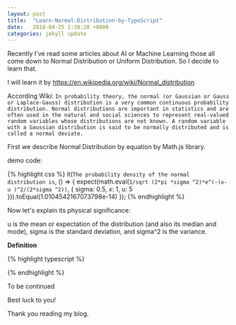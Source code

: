 ```yaml
---
layout: post
title:  "Learn-Normal-Distribution-by-TypeScript"
date:   2018-04-25 1:38:28 +0800
categories: jekyll update
---
```


Recently I've read some articles about AI or Machine Learning those all come down to Normal Distribution or Uniform Distribution. So I decide to learn that.

I will learn it by https://en.wikipedia.org/wiki/Normal_distribution

According Wiki: `In probability theory, the normal (or Gaussian or Gauss or Laplace-Gauss) distribution is a very common continuous probability distribution. Normal distributions are important in statistics and are often used in the natural and social sciences to represent real-valued random variables whose distributions are not known. A random variable with a Gaussian distribution is said to be normally distributed and is called a normal deviate.`

First we describe Normal Distribution by equation by Math.js library.

demo code:

{% highlight css %}
it(`The probability density of the normal distribution is`, () => {
    expect(math.eval(`1/sqrt (2*pi *sigma ^2)*e^(-(x-u )^2/(2*sigma ^2))`, {
        sigma: 0.5,
        x: 1,
        u: 5
    })).toEqual(1.0104542167073798e-14)
});
{% endhighlight %}

Now let's explain its physical significance:

u is the mean or expectation of the distribution (and also its median and mode),
sigma is the standard deviation, and
sigma^2 is the variance.

<B>Definition</B>

{% highlight typescript %}

{% endhighlight %}

To be continued

Best luck to you!

Thank you reading my blog.